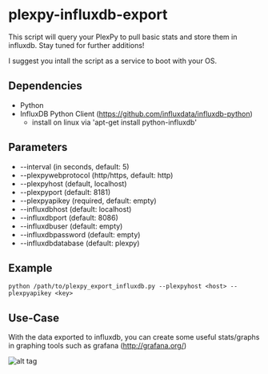 # plexpy-influxdb-export

This script will query your PlexPy to pull basic stats and store them in influxdb. Stay tuned for further additions!

I suggest you intall the script as a service to boot with your OS.

## Dependencies
  * Python
  * InfluxDB Python Client (https://github.com/influxdata/influxdb-python)
    - install on linux via 'apt-get install python-influxdb'

## Parameters
  * --interval (in seconds, default: 5)
  * --plexpywebprotocol (http/https, default: http)
  * --plexpyhost (default, localhost)
  * --plexpyport (default: 8181)
  * --plexpyapikey (required, default: empty)
  * --influxdbhost (default: localhost)
  * --influxdbport (default: 8086)
  * --influxdbuser (default: empty)
  * --influxdbpassword (default: empty)
  * --influxdbdatabase (default: plexpy)

## Example

  ```
  python /path/to/plexpy_export_influxdb.py --plexpyhost <host> --plexpyapikey <key>
  ```
  
## Use-Case
  With the data exported to influxdb, you can create some useful stats/graphs in graphing tools such as grafana (http://grafana.org/)
  
  ![alt tag](https://cloud.githubusercontent.com/assets/4528753/17122931/7176e2aa-52a5-11e6-8ff1-89ab6a8e7f82.png)
  
  
